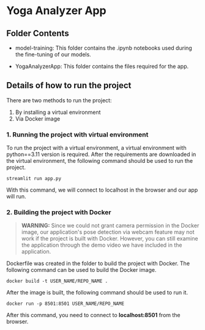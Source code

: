# Yoga Analyzer App

## Folder Contents

- model-training: This folder contains the .ipynb notebooks used during the fine-tuning of our models.

- YogaAnalyzerApp: This folder contains the files required for the app. 

## Details of how to run the project

There are two methods to run the project:
1. By installing a virtual environment
2. Via Docker image

### 1. Running the project with virtual environment

To run the project with a virtual environment, a virtual environment with python==3.11 version is required. After the requirements are downloaded in the virtual environment, the following command should be used to run the project.

	streamlit run app.py

With this command, we will connect to localhost in the browser and our app will run.

### 2. Building the project with Docker

> **WARNING:** Since we could not grant camera permission in the Docker image, our application's pose detection via webcam feature may not work if the project is built with Docker. However, you can still examine the application through the demo video we have included in the application.

Dockerfile was created in the folder to build the project with Docker. The following command can be used to build the Docker image.

	docker build -t USER_NAME/REPO_NAME .
  
After the image is built, the following command should be used to run it.

	docker run -p 8501:8501 USER_NAME/REPO_NAME

After this command, you need to connect to **localhost:8501** from the browser.
